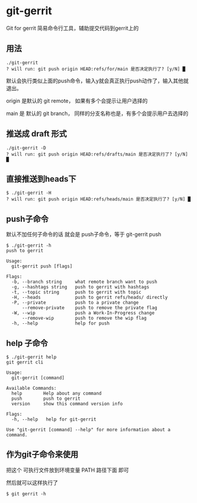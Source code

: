 # git-gerrit
Git for gerrit 简易命令行工具，辅助提交代码到gerrit上的

## 用法
```
./git-gerrit
? will run: git push origin HEAD:refs/for/main 是否决定执行了? [y/N] █

```

默认会执行类似上面的push命令，输入y就会真正执行push动作了，输入其他就退出。

origin 是默认的 git remote， 如果有多个会提示让用户选择的

main 是 默认的 git branch， 同样的分支名称也是，有多个会提示用户去选择的

## 推送成 draft 形式
```
./git-gerrit -D 
? will run: git push origin HEAD:refs/drafts/main 是否决定执行了? [y/N] █

```
## 直接推送到heads下
```
$ ./git-gerrit -H 
? will run: git push origin HEAD:refs/heads/main 是否决定执行了? [y/N] █
```

## push子命令

默认不加任何子命令的话 就会是 push子命令，等于 git-gerrit push 
```
$ ./git-gerrit -h    
push to gerrit

Usage:
  git-gerrit push [flags]

Flags:
  -b, --branch string     what remote branch want to push
  -g, --hashtags string   push to gerrit with hashtags
  -t, --topic string      push to gerrit with topic
  -H, --heads             push to gerrit refs/heads/ directly
  -P, --private           push to a private change
      --remove-private    push to remove the private flag 
  -W, --wip               push a Work-In-Progress change
      --remove-wip        push to remove the wip flag
  -h, --help              help for push

```

## help 子命令
```
$ ./git-gerrit help 
git gerrit cli

Usage:
  git-gerrit [command]

Available Commands:
  help        Help about any command
  push        push to gerrit
  version     show this command version info

Flags:
  -h, --help   help for git-gerrit

Use "git-gerrit [command] --help" for more information about a command.

```

## 作为git子命令来使用

把这个 可执行文件放到环境变量 PATH 路径下面 即可

然后就可以这样执行了
```
$ git gerrit -h 

```










